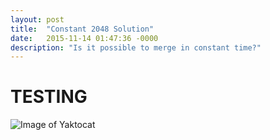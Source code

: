 ```yaml
---
layout: post
title:  "Constant 2048 Solution"
date:   2015-11-14 01:47:36 -0000
description: "Is it possible to merge in constant time?"
---
```

# TESTING

![Image of Yaktocat]({{asset_path}}test.png)
